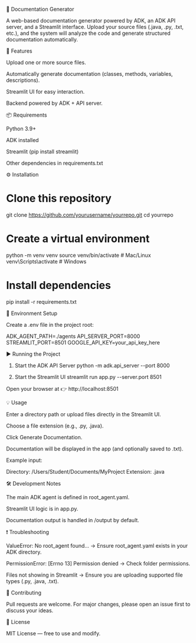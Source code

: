 📄 Documentation Generator

A web-based documentation generator powered by ADK, an ADK API server, and a Streamlit interface.
Upload your source files (.java, .py, .txt, etc.), and the system will analyze the code and generate structured documentation automatically.

🚀 Features

Upload one or more source files.

Automatically generate documentation (classes, methods, variables, descriptions).

Streamlit UI for easy interaction.

Backend powered by ADK + API server.

📦 Requirements

Python 3.9+

ADK
 installed

Streamlit (pip install streamlit)

Other dependencies in requirements.txt

⚙️ Installation
# Clone this repository
git clone https://github.com/yourusername/yourrepo.git
cd yourrepo

# Create a virtual environment
python -m venv venv
source venv/bin/activate   # Mac/Linux
venv\Scripts\activate      # Windows

# Install dependencies
pip install -r requirements.txt

🔑 Environment Setup

Create a .env file in the project root:

ADK_AGENT_PATH=./agents
API_SERVER_PORT=8000
STREAMLIT_PORT=8501
GOOGLE_API_KEY=your_api_key_here

▶️ Running the Project
1. Start the ADK API Server
python -m adk.api_server --port 8000

2. Start the Streamlit UI
streamlit run app.py --server.port 8501


Open your browser at 👉 http://localhost:8501

💡 Usage

Enter a directory path or upload files directly in the Streamlit UI.

Choose a file extension (e.g., .py, .java).

Click Generate Documentation.

Documentation will be displayed in the app (and optionally saved to .txt).

Example input:

Directory: /Users/Student/Documents/MyProject
Extension: .java

🛠️ Development Notes

The main ADK agent is defined in root_agent.yaml.

Streamlit UI logic is in app.py.

Documentation output is handled in /output by default.

❗ Troubleshooting

ValueError: No root_agent found… → Ensure root_agent.yaml exists in your ADK directory.

PermissionError: [Errno 13] Permission denied → Check folder permissions.

Files not showing in Streamlit → Ensure you are uploading supported file types (.py, .java, .txt).

🤝 Contributing

Pull requests are welcome. For major changes, please open an issue first to discuss your ideas.

📜 License

MIT License — free to use and modify.
